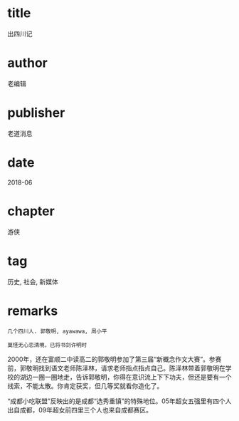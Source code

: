 # title
出四川记

# author
老编辑

# publisher
老道消息

# date
2018-06

# chapter
游侠

# tag
历史, 社会, 新媒体

# remarks
`几个四川人. 郭敬明, ayawawa, 周小平`

`莫怪无心恋清境，已将书剑许明时`

2000年，还在富顺二中读高二的郭敬明参加了第三届“新概念作文大赛”。参赛前，郭敬明找到语文老师陈泽林，请求老师指点指点自己。陈泽林带着郭敬明在学校的湖边一圈一圈地走，告诉郭敬明，你得在意识流上下下功夫，但还是要有一个线索，不能太散。你肯定获奖，但几等奖就看你造化了。

“成都小吃联盟”反映出的是成都“选秀重镇”的特殊地位。05年超女五强里有四个人出自成都，09年超女前四里三个人也来自成都赛区。